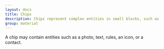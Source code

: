 ```yaml
---
layout: docs
title: Chips
description: Chips represent complex entities in small blocks, such as a contact.
group: material
---
```


A chip may contain entities such as a photo, text, rules, an icon, or a contact.


